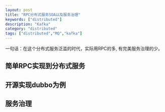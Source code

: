 ```yaml
---
layout: post
title: "RPC分布式服务SOA以及服务治理"
keywords: ["distributed"]
description: "Kafka"
category: "distributed"
tags: ["distributed","MQ","kafka"]
---
```

一句话：在这个分布式服务泛滥的时代，实际用RPC的多, 有完美服务治理的少。

## 简单RPC实现到分布式服务

## 开源实现dubbo为例

## 服务治理
